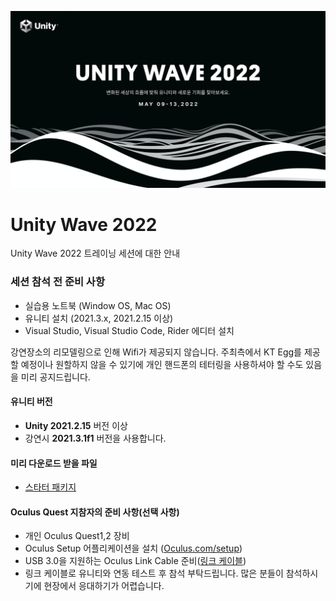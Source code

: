 ![](images/wave_log.png)

# Unity Wave 2022

Unity Wave 2022 트레이닝 세션에 대한 안내

### 세션 참석 전 준비 사항

- 실습용 노트북 (Window OS, Mac OS)
- 유니티 설치 (2021.3.x, 2021.2.15 이상)
- Visual Studio, Visual Studio Code, Rider 에디터 설치


강연장소의 리모델링으로 인해 Wifi가 제공되지 않습니다.
주최측에서 KT Egg를 제공할 예정이나 원할하지 않을 수 있기에
개인 핸드폰의 테터링을 사용하셔야 할 수도 있음을 미리 공지드립니다.

#### 유니티 버전
- **Unity 2021.2.15** 버전 이상
- 강연시 **2021.3.1f1** 버전을 사용합니다.

#### 미리 다운로드 받을 파일
- [스타터 패키지](StarterPack.unitypackage)

#### Oculus Quest 지참자의 준비 사항(선택 사항) 
- 개인 Oculus Quest1,2 장비
- Oculus Setup 어플리케이션을 설치 ([Oculus.com/setup](http://oculus.com/setup))
- USB 3.0을 지원하는 Oculus Link Cable 준비([링크 케이블](https://search.naver.com/search.naver?where=nexearch&sm=top_hty&fbm=1&ie=utf8&query=Oculus+link+케이블))
- 링크 케이블로 유니티와 연동 테스트 후 참석 부탁드립니다. 많은 분들이 참석하시기에 현장에서 응대하기가 어렵습니다. 


